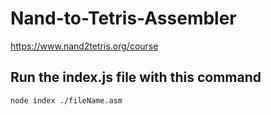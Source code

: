 # Nand-to-Tetris-Assembler
https://www.nand2tetris.org/course

## Run the index.js file with this command
```
node index ./fileName.asm
```
